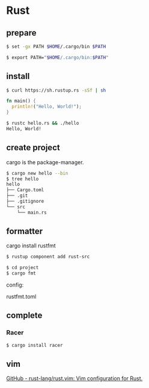 Rust
====

## prepare

```sh
$ set -gx PATH $HOME/.cargo/bin $PATH
```

```sh
$ export PATH="$HOME/.cargo/bin:$PATH"
```


## install

```sh
$ curl https://sh.rustup.rs -sSf | sh
```


```rust
fn main() {
  println!("Hello, World!");
}
```

```sh
$ rustc hello.rs && ./hello
Hello, World!
```

## create project

cargo is the package-manager.

```sh
$ cargo new hello --bin
$ tree hello
hello
├── Cargo.toml
├── .git
├── .gitignore
└── src
    └── main.rs
```


## formatter

cargo install rustfmt

```sh
$ rustup component add rust-src
```

```sh
$ cd project
$ cargo fmt
```

config:

rustfmt.toml


## complete

### Racer

```sh
$ cargo install racer
```



## vim

[GitHub - rust-lang/rust.vim: Vim configuration for Rust.](https://github.com/rust-lang/rust.vim)
